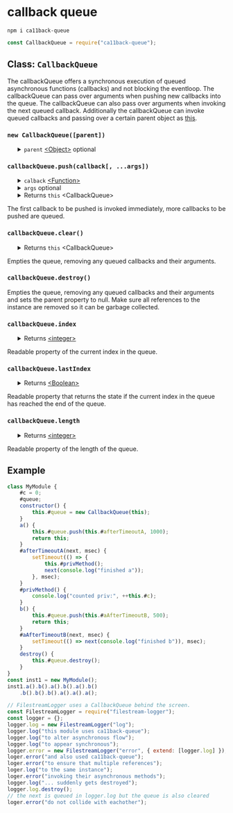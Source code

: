 # callback queue

<pre><code>npm i ca11back-queue</code></pre>

```javascript
const CallbackQueue = require("ca11back-queue");
```

<h2>Class: <code>CallbackQueue</code></h2>
The callbackQueue offers a synchronous execution of queued asynchronous functions (callbacks) and not blocking the eventloop. The callbackQueue can pass over arguments when pushing new callbacks into the queue. The callbackQueue can also pass over arguments when invoking the next queued callback. Additionally the callbackQueue can invoke queued callbacks and passing over a certain parent object as <a href="https://developer.mozilla.org/en-US/docs/Web/JavaScript/Reference/Operators/this">this</a>.
<h3><code>new CallbackQueue([parent])</code></h3>
<ul>
	<details>
		<summary>
			<code>parent</code> <a href="https://developer.mozilla.org/en-US/docs/Web/JavaScript/Reference/Global_Objects/Object">&lt;Object&gt;</a> optional
		</summary>
		Every callback is invoked with <a href="https://developer.mozilla.org/en-US/docs/Web/JavaScript/Reference/Global_Objects/Function/call">call</a> and sets either the <code>parent</code> parameter as <a href="https://developer.mozilla.org/en-US/docs/Web/JavaScript/Reference/Operators/this">this</a> or in case that was undefined sets the callbackQueue as <a href="https://developer.mozilla.org/en-US/docs/Web/JavaScript/Reference/Operators/this">this</a>.
	</details>
</ul>
<h3><code>callbackQueue.push(callback[, ...args])</code></h3>
<ul>
	<details>
		<summary>
			<code>calback</code> <a href="https://developer.mozilla.org/en-US/docs/Web/JavaScript/Reference/Global_Objects/Function">&lt;Function&gt;</a>
		</summary>
        <b><code>function callback(next[, ...args]) {}</code></b>
		<ul>
			<details>
				<summary>
					<code>next</code> <a href="https://developer.mozilla.org/en-US/docs/Web/JavaScript/Reference/Global_Objects/Function">&lt;Function&gt;</a> <b>Required!</b>
				</summary>
                <div><b><code>next([...args]);</code></b></div>
				Every <code>callback</code> must take a <code>next</code> as first parameter and this is a function. Invoking the <code>next</code> function from within the <code>callback</code> triggers the next callback in queue to be invoked. When passing arguments to the <code>next</code> function these arguments are added on top of the initial arguments that were passed over to the <code>push</code> method.
			</details>
			<details>
				<summary>
					<code>args</code>
				</summary>
				The combination of the initial captured arguments that were passed over to the <code>push</code> method and the secundaire captured arguments that were passed over into <code>next</code> function from the previous <code>callback</code> in the queue.
			</details>
		</ul>
		The asynchronous function to push into queue is the <code>callback</code> parameter.
	</details>
	<details>
		<summary>
			<code>args</code> optional
		</summary>
		These initial arguments are passed over over to the <code>callback</code>.
	</details>
    <details>
        <summary>
            Returns <code>this</code> &lt;CallbackQueue&gt;
        </summary>
        Allows chaining methods.
    </details>
</ul>
The first callback to be pushed is invoked immediately, more callbacks to be pushed are queued.
<h3><code>callbackQueue.clear()</code></h3>
<ul>
    <details>
        <summary>
            Returns <code>this</code> &lt;CallbackQueue&gt;
        </summary>
        Allows chaining methods.
    </details>
</ul>
Empties the queue, removing any queued callbacks and their arguments.
<h3><code>callbackQueue.destroy()</code></h3>
Empties the queue, removing any queued callbacks and their arguments and sets the parent property to null. Make sure all references to the instance are removed so it can be garbage collected.
<h3><code>callbackQueue.index</code></h3>
<ul>
    <details>
        <summary>
            Returns <a href="https://developer.mozilla.org/en-US/docs/Web/JavaScript/Data_structures#Number_type">&lt;integer&gt;</a>
        </summary>
        The index keeps increasing untill it reaches the end of the queue, then the index is set to 0.
    </details>
</ul>
Readable property of the current index in the queue.
<h3><code>callbackQueue.lastIndex</code></h3>
<ul>
    <details>
        <summary>
            Returns <a href="https://developer.mozilla.org/en-US/docs/Web/JavaScript/Data_structures#Boolean_type">&lt;Boolean&gt;</a>
        </summary>
        The lastIndex is calculated as <code>index >= queue.length - 1</code>.
    </details>
</ul>
Readable property that returns the state if the current index in the queue has reached the end of the queue.
<h3><code>callbackQueue.length</code></h3>
<ul>
    <details>
        <summary>
            Returns <a href="https://developer.mozilla.org/en-US/docs/Web/JavaScript/Data_structures#Number_type">&lt;integer&gt;</a>
        </summary>
        The length keeps increasing the more callbacks are pushed into the queue untill the index reaches the end of the queue, then queue is cleared and it's lenght becomes 0.
    </details>
</ul>
Readable property of the length of the queue.
<h2>Example</h2>

```javascript
class MyModule {
    #c = 0;
    #queue;
    constructor() {
        this.#queue = new CallbackQueue(this);
    }
    a() {
        this.#queue.push(this.#afterTimeoutA, 1000);
        return this;
    }
    #afterTimeoutA(next, msec) {
        setTimeout(() => {
            this.#privMethod();
            next(console.log("finished a"));
        }, msec);
    }
    #privMethod() {
        console.log("counted priv:", ++this.#c);
    }
    b() {
        this.#queue.push(this.#aAfterTimeoutB, 500);
        return this;
    }
    #aAfterTimeoutB(next, msec) {
        setTimeout(() => next(console.log("finished b")), msec);
    }
    destroy() {
        this.#queue.destroy();
    }
}
const inst1 = new MyModule();
inst1.a().b().a().b().a().b()
    .b().b().b().a().a().a();
```

```javascript
// FilestreamLogger uses a CallbackQueue behind the screen.
const FilestreamLogger = require("filestream-logger");
const logger = {};
logger.log = new FilestreamLogger("log");
logger.log("this module uses ca11back-queue");
logger.log("to alter asynchronous flow");
logger.log("to appear synchronous");
logger.error = new FilestreamLogger("error", { extend: [logger.log] });
loger.error("and also used ca11back-queue");
loger.error("to ensure that multiple references");
loger.log("to the same instance");
loger.error("invoking their asynchronous methods");
logger.log("... suddenly gets destroyed");
logger.log.destroy();
// the next is queued in logger.log but the queue is also cleared
loger.error("do not collide with eachother");
```